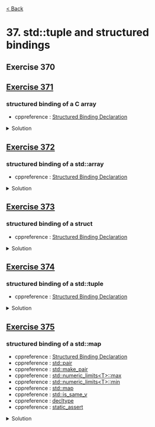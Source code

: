 [< Back](README.md)

# 37. std::tuple and structured bindings

## Exercise 370

## [Exercise 371][1]
### structured binding of a C array

* cppreference : [Structured Binding Declaration][2]

<details>
   <summary>Solution</summary>

```cpp
  auto [x, y, z] = chars;
```
</details>

## [Exercise 372][1]
### structured binding of a std::array

* cppreference : [Structured Binding Declaration][2]

<details>
   <summary>Solution</summary>

```cpp
  auto [x, y, z] = chars;
```
</details>

## [Exercise 373][1]
### structured binding of a struct

* cppreference : [Structured Binding Declaration][2]

<details>
   <summary>Solution</summary>

```cpp
  auto [xx, yy] = q;
```
</details>

## [Exercise 374][1]
### structured binding of a std::tuple

* cppreference : [Structured Binding Declaration][2]

<details>
   <summary>Solution</summary>

```cpp
  auto [xx, yy] = q;
```
</details>

## [Exercise 375][1]
### structured binding of a std::map

* cppreference : [Structured Binding Declaration][2]
* cppreference : [std::pair][3]
* cppreference : [std::make_pair][4]
* cppreference : [std::numeric_limits\<T\>::max][5]
* cppreference : [std::numeric_limits\<T\>::min][6]
* cppreference : [std::map][7]
* cppreference : [std::is_same_v][8]
* cppreference : [decltype][9]
* cppreference : [static_assert][10]

<details>
   <summary>Solution</summary>

```cpp
  std::pair<std::string, int> low_score = std::make_pair("", std::numeric_limits<int>::max());
  for (const auto & [name, score] : map) {
    static_assert(std::is_same_v<decltype(name), const std::string>);
    static_assert(std::is_same_v<decltype(score), const int>);
    // Find lowest score
    if (score < low_score.second)
      low_score = { name, score };
  }
```
</details>

[1]: 37_exercises.cpp
[2]: https://en.cppreference.com/w/cpp/language/structured_binding
[3]: https://en.cppreference.com/w/cpp/utility/pair
[4]: https://en.cppreference.com/w/cpp/utility/pair/make_pair
[5]: https://en.cppreference.com/w/cpp/types/numeric_limits/max
[6]: https://en.cppreference.com/w/cpp/types/numeric_limits/min
[7]: https://en.cppreference.com/w/cpp/container/map
[8]: https://en.cppreference.com/w/cpp/types/is_same
[9]: https://en.cppreference.com/w/cpp/language/decltype
[10]: https://en.cppreference.com/w/cpp/language/static_assert
